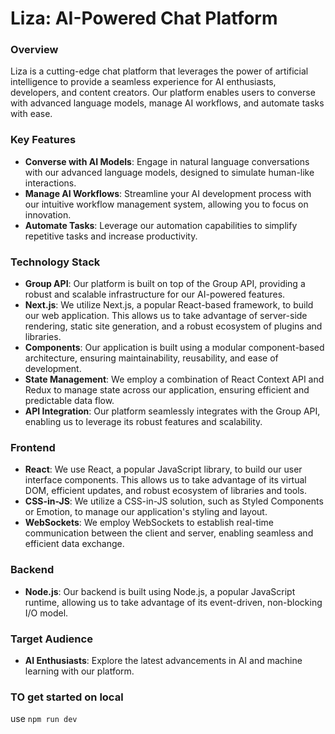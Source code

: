 **Liza: AI-Powered Chat Platform**
=====================================

### Overview
Liza is a cutting-edge chat platform that leverages the power of artificial intelligence to provide a seamless experience for AI enthusiasts, developers, and content creators. Our platform enables users to converse with advanced language models, manage AI workflows, and automate tasks with ease.

### Key Features
* **Converse with AI Models**: Engage in natural language conversations with our advanced language models, designed to simulate human-like interactions.
* **Manage AI Workflows**: Streamline your AI development process with our intuitive workflow management system, allowing you to focus on innovation.
* **Automate Tasks**: Leverage our automation capabilities to simplify repetitive tasks and increase productivity.

### Technology Stack
* **Group API**: Our platform is built on top of the Group API, providing a robust and scalable infrastructure for our AI-powered features.
* **Next.js**: We utilize Next.js, a popular React-based framework, to build our web application. This allows us to take advantage of server-side rendering, static site generation, and a robust ecosystem of plugins and libraries.
* **Components**: Our application is built using a modular component-based architecture, ensuring maintainability, reusability, and ease of development.
* **State Management**: We employ a combination of React Context API and Redux to manage state across our application, ensuring efficient and predictable data flow.
* **API Integration**: Our platform seamlessly integrates with the Group API, enabling us to leverage its robust features and scalability.

### Frontend
* **React**: We use React, a popular JavaScript library, to build our user interface components. This allows us to take advantage of its virtual DOM, efficient updates, and robust ecosystem of libraries and tools.
* **CSS-in-JS**: We utilize a CSS-in-JS solution, such as Styled Components or Emotion, to manage our application's styling and layout.
* **WebSockets**: We employ WebSockets to establish real-time communication between the client and server, enabling seamless and efficient data exchange.

### Backend
* **Node.js**: Our backend is built using Node.js, a popular JavaScript runtime, allowing us to take advantage of its event-driven, non-blocking I/O model.

### Target Audience
* **AI Enthusiasts**: Explore the latest advancements in AI and machine learning with our platform.

### TO get started on local 

use ``` npm run dev ```
